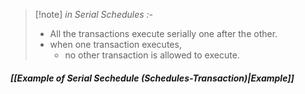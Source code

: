 >[!note] *in Serial Schedules :-*
>- All the transactions execute serially one after the other.
>- when one transaction executes,
>	- no other transaction is allowed to execute.
##### *[[Example of Serial Sechedule (Schedules-Transaction)|Example]]*

